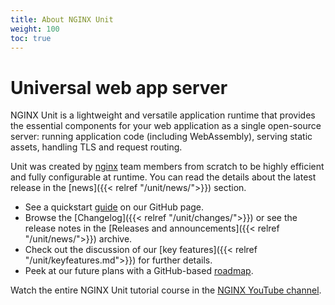 ```yaml
---
title: About NGINX Unit
weight: 100
toc: true
---
```


# Universal web app server

NGINX Unit is a lightweight and versatile application runtime that provides the
essential components for your web application as a single open-source server:
running application code (including WebAssembly), serving static assets,
handling TLS and request routing.

Unit was created by [nginx](https://nginx.org/en/) team members from scratch to
be highly efficient and fully configurable at runtime. You can read the details
about the latest release in the [news]({{< relref "/unit/news/">}}) section.

- See a quickstart [guide](https://github.com/nginx/unit/) on our GitHub page.
- Browse the [Changelog]({{< relref "/unit/changes/">}}) or see the release notes in the [Releases and announcements]({{< relref "/unit/news/">}}) archive.
- Check out the discussion of our [key features]({{< relref "/unit/keyfeatures.md">}}) for further
   details.
- Peek at our future plans with a GitHub-based [roadmap](https://github.com/orgs/nginx/projects/1).


Watch the entire NGINX Unit tutorial course in the [NGINX YouTube channel](https://www.youtube.com/playlist?list=PLGz_X9w9raXdV3vuPUu0kKBSBjG9rPaUf).
